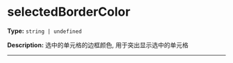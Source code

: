 # selectedBorderColor

**Type:** `string | undefined`

**Description:**
选中的单元格的边框颜色, 用于突出显示选中的单元格

---

